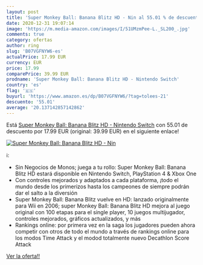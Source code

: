 ```yaml
---
layout: post
title: 'Super Monkey Ball: Banana Blitz HD - Nin al 55.01 % de descuento'
date: 2020-12-31 19:07:14
image: 'https://m.media-amazon.com/images/I/51UMzmPee-L._SL200_.jpg'
comments: true
category: ofertas
author: ring
slug: 'B07VGFNYW6-es'
actualPrice: 17.99 EUR
currency: EUR
price: 17.99
comparePrice: 39.99 EUR
prodname: 'Super Monkey Ball: Banana Blitz HD - Nintendo Switch'
country: 'es'
flag: '🇪🇸'
buyurl: 'https://www.amazon.es/dp/B07VGFNYW6/?tag=tolees-21'
descuento: '55.01'
average: '20.137142857142862'
---
```


Está [Super Monkey Ball: Banana Blitz HD - Nintendo Switch](https://www.amazon.es/dp/B07VGFNYW6/?tag=tolees-21) con 55.01 de descuento por 17.99 EUR (original: 39.99 EUR) en el siguiente enlace!

[![Super Monkey Ball: Banana Blitz HD - Nin](https://m.media-amazon.com/images/I/51UMzmPee-L._SL200_.jpg)](https://www.amazon.es/dp/B07VGFNYW6/?tag=tolees-21)

ℹ️:

- Sin Negocios de Monos; juega a tu rollo: Super Monkey Ball: Banana Blitz HD estará disponible en Nintendo Switch, PlayStation 4 & Xbox One
- Con controles mejorados y adaptados a cada plataforma, ¡todo el mundo desde los primerizos hasta los campeones de siempre podrán dar el salto a la diversión
- Super Monkey Ball: Banana Blitz vuelve en HD: lanzado originalmente para Wii en 2006; super Monkey Ball: Banana Blitz HD mejora al juego original con 100 etapas para el single player, 10 juegos multijugador, controles mejorados, gráficos actualizados, y más
- Rankings online: por primera vez en la saga los jugadores pueden ahora competir con otros de todo el mundo a través de rankings online para los modos Time Attack y el modod totalmente nuevo Decathlon Score Attack

[Ver la oferta!!](https://www.amazon.es/dp/B07VGFNYW6/?tag=tolees-21)
